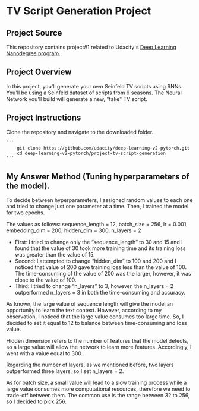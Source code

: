# TV Script Generation Project

## Project Source

This repository contains project#1 related to Udacity's [Deep Learning Nanodegree program](). 

## Project Overview

In this project, you'll generate your own Seinfeld TV scripts using RNNs. You'll be using a Seinfeld dataset of scripts from 9 seasons. The Neural Network you'll build will generate a new, "fake" TV script.

## Project Instructions

Clone the repository and navigate to the downloaded folder.
	
	```	
		git clone https://github.com/udacity/deep-learning-v2-pytorch.git
		cd deep-learning-v2-pytorch/project-tv-script-generation
	```
	
## My Answer Method (Tuning hyperparameters of the model).

To decide between hyperparameters, I assigned random values to each one and tried to change just one parameter at a time. Then, I trained the model for two epochs.

The values as follows: sequence_length = 12, batch_size = 256, lr = 0.001, embedding_dim = 200, hidden_dim = 300, n_layers = 2

* First: I tried to change only the “sequence_length” to 30 and 15 and I found that the value of 30 took more training time and its training loss was greater than the value of 15.
* Second: I attempted to change “hidden_dim” to 100 and 200 and I noticed that value of 200 gave training loss less than the value of 100. The time-consuming of the value of 200 was the larger, however, it was close to the value of 100.
* Third: I tried to change “n_layers” to 3, however, the n_layers = 2 outperformed n_layers = 3 in both the time-consuming and accuracy.

As known, the large value of sequence length will give the model an opportunity to learn the text context. However, according to my observation, I noticed that the large value consumes too large time. So, I decided to set it equal to 12 to balance between time-consuming and loss value.

Hidden dimension refers to the number of features that the model detects, so a large value will allow the network to learn more features. Accordingly, I went with a value equal to 300.

Regarding the number of layers, as we mentioned before, two layers outperformed three layers, so I set n_layers = 2.

As for batch size, a small value will lead to a slow training process while a large value consumes more computational resources, therefore we need to trade-off between them. The common use is the range between 32 to 256, so I decided to pick 256.
